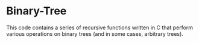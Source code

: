 # Binary-Tree

This code contains a series of recursive functions written in C that perform various operations on binary trees (and in some cases, arbitrary trees).
